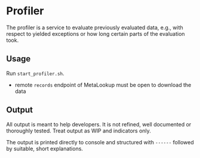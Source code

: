 # Profiler

The profiler is a service to evaluate previously evaluated data, e.g., with respect to yielded exceptions or how long
certain parts of the evaluation took.

## Usage

Run `start_profiler.sh`.
- remote `records` endpoint of MetaLookup must be open to download the data

## Output

All output is meant to help developers. It is not refined, well documented or thoroughly tested.
Treat output as WIP and indicators only.

The output is printed directly to console and structured with `------` followed by suitable, short explanations.
